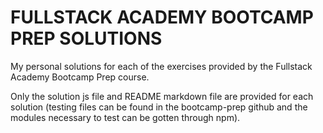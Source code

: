 FULLSTACK ACADEMY BOOTCAMP PREP SOLUTIONS
=========================================

My personal solutions for each of the exercises provided by the Fullstack Academy Bootcamp Prep course.

Only the solution js file and README markdown file are provided for each solution (testing files can be found in the bootcamp-prep github and the modules necessary to test can be gotten through npm).
